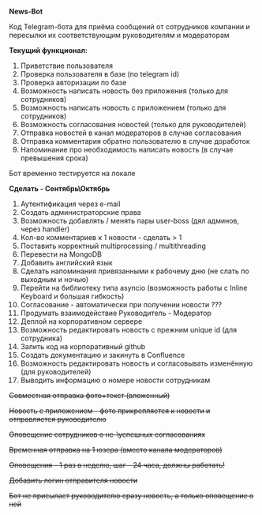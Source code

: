 **News-Bot**
 
Код Telegram-бота для приёма сообщений от сотрудников компании и пересылки их соответствующим руководителям и модераторам

**Текущий функционал:**

1. Приветствие пользователя
2. Проверка пользователя в базе (по telegram id)
3. Проверка авторизации по базе
4. Возможность написать новость без приложения (только для сотрудников)
5. Возможность написать новость с приложением (только для сотрудников)
6. Возможность согласования новостей (только для руководителей)
7. Отправка новостей в канал модераторов в случае согласования
8. Отправка комментария обратно пользователю в случае доработок
9. Напоминание про необходимость написать новость (в случае превышения срока)

Бот временно тестируется на локале

**Сделать - Сентябрь\Октябрь**
1. Аутентификация через e-mail
2. Создать администраторские права
2. Возможность добавлять / менять пары user-boss (дял админов, через handler)
3. Кол-во комментариев к 1 новости - сделать > 1
4. Поставить корректный multiprocessing / multithreading
5. Перевести на MongoDB
6. Добавить английский язык
7. Сделать напоминания привязанными к рабочему дню (не слать по выходным и ночью)
8. Перейти на библиотеку типа asyncio (возможность работы с Inline Keyboard и большая гибкость)
9. Согласование - автоматически при получении новости ???
11. Продумать взаимодействие Руководитель - Модератор
16. Деплой на корпоративном сервере
17. Возможность редактировать новость с прежним unique id (для сотрудника)
19. Залить код на корпоративный github
20. Создать документацию и закинуть в Confluence
14. Возможность редактировать новость и согласовывать изменённую (для руководителей)
16. Выводить информацию о номере новости сотрудникам

<del>Совместная отправка фото+текст (вложенный)</del>

<del>Новость с приложением - фото прикрепляется к новости и отправляется руководителю<del>

<del>Оповещение сотрудников о не-\успешных согласованиях</del> 

<del>Временная отправка на 1 юзера (вместо канала модераторов)</del>

<del>Оповещения - 1 раз в неделю, шаг - 24 часа, должны работать!</del>

<del>Добавить логин отправителя новости </del>

<del>Бот не присылает руководителю сразу новость, а только оповещение о ней</del>
